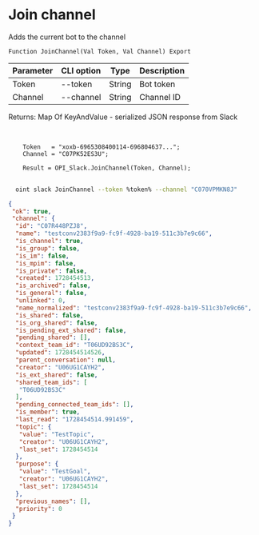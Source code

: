 ﻿---
sidebar_position: 9
---

# Join channel
 Adds the current bot to the channel



`Function JoinChannel(Val Token, Val Channel) Export`

  | Parameter | CLI option | Type | Description |
  |-|-|-|-|
  | Token | --token | String | Bot token |
  | Channel | --channel | String | Channel ID |

  
  Returns:  Map Of KeyAndValue - serialized JSON response from Slack

<br/>




```bsl title="Code example"
    Token   = "xoxb-6965308400114-696804637...";
    Channel = "C07PK52ES3U";

    Result = OPI_Slack.JoinChannel(Token, Channel);
```



```sh title="CLI command example"
    
  oint slack JoinChannel --token %token% --channel "C070VPMKN8J"

```

```json title="Result"
{
 "ok": true,
 "channel": {
  "id": "C07R448PZJ8",
  "name": "testconv2383f9a9-fc9f-4928-ba19-511c3b7e9c66",
  "is_channel": true,
  "is_group": false,
  "is_im": false,
  "is_mpim": false,
  "is_private": false,
  "created": 1728454513,
  "is_archived": false,
  "is_general": false,
  "unlinked": 0,
  "name_normalized": "testconv2383f9a9-fc9f-4928-ba19-511c3b7e9c66",
  "is_shared": false,
  "is_org_shared": false,
  "is_pending_ext_shared": false,
  "pending_shared": [],
  "context_team_id": "T06UD92BS3C",
  "updated": 1728454514526,
  "parent_conversation": null,
  "creator": "U06UG1CAYH2",
  "is_ext_shared": false,
  "shared_team_ids": [
   "T06UD92BS3C"
  ],
  "pending_connected_team_ids": [],
  "is_member": true,
  "last_read": "1728454514.991459",
  "topic": {
   "value": "TestTopic",
   "creator": "U06UG1CAYH2",
   "last_set": 1728454514
  },
  "purpose": {
   "value": "TestGoal",
   "creator": "U06UG1CAYH2",
   "last_set": 1728454514
  },
  "previous_names": [],
  "priority": 0
 }
}
```
